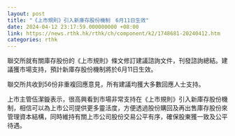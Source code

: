 ```yaml
---
layout: post
title: "《上市規則》引入新庫存股份機制　6月11日生效"
date: 2024-04-12 23:17:59.000000000 +08:00
link: https://news.rthk.hk/rthk/ch/component/k2/1748681-20240412.htm
categories: rthk
---
```


聯交所就有關庫存股份的《上市規則》條文修訂建議諮詢文件，刊發諮詢總結。建議獲市場支持，預計新庫存股份機制將於6月11日生效。

聯交所共收到56份非重複回應意見，所有建議均獲大多數回應人士支持。

上市主管伍潔鏇表示，很高興看到市場非常支持在《上市規則》引入新庫存股份機制，相信可以為上市公司提供更多靈活度，方便透過股份購回及再出售庫存股份來管理資本結構，同時維持有關上市公司股份交易公平有序，確保股東獲一致及公平待遇。
